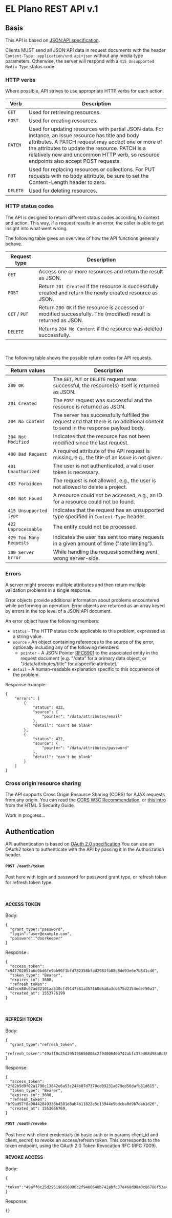 # EL Plano REST API v.1
  
## Basis
  
This API is based on [JSON:API specification](https://jsonapi.org/).
  
Clients MUST send all JSON:API data in request documents with the header `Content-Type: application/vnd.api+json` without any media type parameters.
Otherwise, the server will respond with a `415 Unsupported Media Type` status code  
  
  
### HTTP verbs
  
Where possible, API strives to use appropriate HTTP verbs for each action.
  
| Verb      | Description
| ----------|-------------
| `GET`     | Used for retrieving resources.
| `POST`    | Used for creating resources.
| `PATCH`   | Used for updating resources with partial JSON data. For instance, an Issue resource has title and body attributes. A PATCH request may accept one or more of the attributes to update the resource. PATCH is a relatively new and uncommon HTTP verb, so resource endpoints also accept POST requests.
| `PUT`     | Used for replacing resources or collections. For PUT requests with no body attribute, be sure to set the Content-Length header to zero.
| `DELETE`  | Used for deleting resources.
  
### HTTP status codes
  
The API is designed to return different status codes according to context and action. 
This way, if a request results in an error, the caller is able to get insight into what went wrong.

The following table gives an overview of how the API functions generally behave.
  
| Request type      | Description
|-------------------|---------------------------------------------------------------------------------------------
| `GET`             | Access one or more resources and return the result as JSON.
| `POST`            | Return `201 Created` if the resource is successfully created and return the newly created resource as JSON.
| `GET` / `PUT`     | Return `200 OK` if the resource is accessed or modified successfully. The (modified) result is returned as JSON.
| `DELETE`          | Returns `204 No Content` if the resource was deleted successfully.

&nbsp;

The following table shows the possible return codes for API requests.
  
| Return values             | Description
|---------------------------|-------------------------------------------------------------------------------------------
| `200 OK`                  | The `GET`, `PUT` or `DELETE` request was successful, the resource(s) itself is returned as JSON.
| `201 Created`             | The `POST` request was successful and the resource is returned as JSON.
| `204 No Content`          | The server has successfully fulfilled the request and that there is no additional content to send in the response payload body.
| `304 Not Modified`        | Indicates that the resource has not been modified since the last request.
| `400 Bad Request`         | A required attribute of the API request is missing, e.g., the title of an issue is not given.
| `401 Unauthorized`        | The user is not authenticated, a valid user token is necessary.
| `403 Forbidden`           | The request is not allowed, e.g., the user is not allowed to delete a project.
| `404 Not Found`           | A resource could not be accessed, e.g., an ID for a resource could not be found.
| `415 Unsupported type`    | Indicates that the request has an unsupported type specified in `Content-Type` header.
| `422 Unprocessable`       | The entity could not be processed.
| `429 Too Many Requests`   | Indicates the user has sent too many requests in a given amount of time ("rate limiting").
| `500 Server Error`        | While handling the request something went wrong server-side.

### Errors
 
A server might process multiple attributes and then return multiple validation problems in a single response.

Error objects provide additional information about problems encountered while performing an operation. 
Error objects are returned as an array keyed by errors in the top level of a JSON:API document.

An error object have the following members:

- `status` - The HTTP status code applicable to this problem, expressed as a string value.
- `source` - An object containing references to the source of the error, optionally including any of the following members:
    - `pointer` - A JSON Pointer [RFC6901](https://tools.ietf.org/html/rfc6901) to the associated entity in the request document [e.g. "/data" for a primary data object, or "/data/attributes/title" for a specific attribute].
- `detail` - A human-readable explanation specific to this occurrence of the problem.

Response example:

    {
        "errors": [
            {
                "status": 422,
                "source": {
                    "pointer": "/data/attributes/email"
                },
                "detail": "can't be blank"
            },
            {
                "status": 422,
                "source": {
                    "pointer": "/data/attributes/password"
                },
                "detail": "can't be blank"
            }
        ]
    }


### Cross origin resource sharing
The API supports Cross Origin Resource Sharing (CORS) for AJAX requests from any origin. 
You can read the [CORS W3C Recommendation](https://www.w3.org/TR/cors/), or [this intro](https://code.google.com/archive/p/html5security/wikis/CrossOriginRequestSecurity.wiki) from the HTML 5 Security Guide.

Work in progress...
  
## Authentication

API authentication is based on [OAuth 2.0 specification](https://tools.ietf.org/html/rfc6749)
You can use an OAuth2 token to authenticate with the API by passing it in the Authorization header.
  
#### `POST /oauth/token`

Post here with login and password for password grant type, or refresh token for refresh token type.

&nbsp;

#### ACCESS TOKEN

Body: 

    {
      "grant_type":"password",
      "login":"user@example.com",
      "password":"doorkeeper"
    }

Response :

    {
      "access_token": "c94f702057a6c0bd6fe9bb90f1bfd782358bfad2983fb88c8dd93e6e7b841cd6",
      "token_type": "Bearer",
      "expires_in": 3600,
      "refresh_token": "d42ece80c67ad32101aa530cf49147581a357160d6a8a3cb575d2154edef50a1",
      "created_at": 1553776199
    }

&nbsp;

#### REFRESH TOKEN

Body:

    {
      "grant_type":"refresh_token",
      "refresh_token":"49aff0c25d295196656006c2f9400640b742abfc37e468d98a0c86786f53e4e5"
    }

Response:

    {
      "access_token": "2f82b5d9f02a1790c13842e6a53c244b07d7370cd09231a679ed56dafb81d615",
      "token_type": "Bearer",
      "expires_in": 3600,
      "refresh_token": "bf9ad57f8a90442849338b4501d8ab4b11822e5c13944e9bdcba0d9b7dab1d26",
      "created_at": 1553666769,
    }

#### `POST /oauth/revoke`

Post here with client credentials (in basic auth or in params client_id and client_secret) to revoke an access/refresh token. 
This corresponds to the token endpoint, using the OAuth 2.0 Token Revocation RFC (RFC 7009).

#### REVOKE ACCESS

Body:

    {
        "token":"49aff0c25d295196656006c2f9400640b742abfc37e468d98a0c86786f53e4e5"
    }

Response:

    {}
